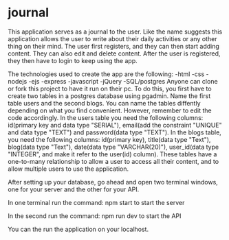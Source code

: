 # journal
This application serves as a journal to the user. Like the name suggests this application allows the user to write about their daily activities or any other thing on their mind. The user first registers, and they can then start adding content. They can also edit and delete content. After the user is registered, they then have to login to keep using the app. 

The technologies used to create the app are the following:
    -html
    -css
    -nodejs
    -ejs
    -express
    -javascript
    -jQuery
    -SQL/postgres
Anyone can clone or fork this project to have it run on their pc. To do this, you first have to create two tables in a postgres database using pgadmin. Name the first table users and the second blogs. You can name the tables diffently depending on what you find convenient. However, remember to edit the code accordingly. In the users table you need the following columns: id(primary key and data type "SERIAL"), email(add the constraint "UNIQUE" and data type "TEXT") and password(data type "TEXT"). In the blogs table, you need the following columns: id(primary key), title(data type "Text"), blog(data type "Text"), date(data type "VARCHAR(20)"), user_id(data type "INTEGER", and make it refer to the user(id) column). These tables have a one-to-many relationship to allow a user to access all their content, and to allow multiple users to use the application.

After setting up your database, go ahead and open two terminal windows, one for your server and the other for your API. 

In one terminal run the command:
npm start 
to start the server

In the second run the command:
npm run dev 
to start the API

You can the run the application on your localhost.

